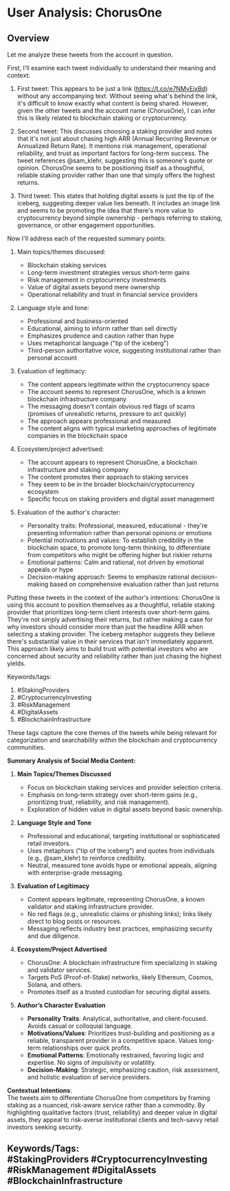 # User Analysis: ChorusOne

## Overview

<think>
Let me analyze these tweets from the account in question.

First, I'll examine each tweet individually to understand their meaning and context:

1. First tweet: This appears to be just a link (https://t.co/e7NMvEixBd) without any accompanying text. Without seeing what's behind the link, it's difficult to know exactly what content is being shared. However, given the other tweets and the account name (ChorusOne), I can infer this is likely related to blockchain staking or cryptocurrency.

2. Second tweet: This discusses choosing a staking provider and notes that it's not just about chasing high ARR (Annual Recurring Revenue or Annualized Return Rate). It mentions risk management, operational reliability, and trust as important factors for long-term success. The tweet references @sam_klehr, suggesting this is someone's quote or opinion. ChorusOne seems to be positioning itself as a thoughtful, reliable staking provider rather than one that simply offers the highest returns.

3. Third tweet: This states that holding digital assets is just the tip of the iceberg, suggesting deeper value lies beneath. It includes an image link and seems to be promoting the idea that there's more value to cryptocurrency beyond simple ownership - perhaps referring to staking, governance, or other engagement opportunities.

Now I'll address each of the requested summary points:

1. Main topics/themes discussed:
   - Blockchain staking services
   - Long-term investment strategies versus short-term gains
   - Risk management in cryptocurrency investments
   - Value of digital assets beyond mere ownership
   - Operational reliability and trust in financial service providers

2. Language style and tone:
   - Professional and business-oriented
   - Educational, aiming to inform rather than sell directly
   - Emphasizes prudence and caution rather than hype
   - Uses metaphorical language ("tip of the iceberg")
   - Third-person authoritative voice, suggesting institutional rather than personal account
   
3. Evaluation of legitimacy:
   - The content appears legitimate within the cryptocurrency space
   - The account seems to represent ChorusOne, which is a known blockchain infrastructure company
   - The messaging doesn't contain obvious red flags of scams (promises of unrealistic returns, pressure to act quickly)
   - The approach appears professional and measured
   - The content aligns with typical marketing approaches of legitimate companies in the blockchain space

4. Ecosystem/project advertised:
   - The account appears to represent ChorusOne, a blockchain infrastructure and staking company
   - The content promotes their approach to staking services
   - They seem to be in the broader blockchain/cryptocurrency ecosystem
   - Specific focus on staking providers and digital asset management

5. Evaluation of the author's character:
   - Personality traits: Professional, measured, educational - they're presenting information rather than personal opinions or emotions
   - Potential motivations and values: To establish credibility in the blockchain space, to promote long-term thinking, to differentiate from competitors who might be offering higher but riskier returns
   - Emotional patterns: Calm and rational, not driven by emotional appeals or hype
   - Decision-making approach: Seems to emphasize rational decision-making based on comprehensive evaluation rather than just returns

Putting these tweets in the context of the author's intentions:
ChorusOne is using this account to position themselves as a thoughtful, reliable staking provider that prioritizes long-term client interests over short-term gains. They're not simply advertising their returns, but rather making a case for why investors should consider more than just the headline ARR when selecting a staking provider. The iceberg metaphor suggests they believe there's substantial value in their services that isn't immediately apparent. This approach likely aims to build trust with potential investors who are concerned about security and reliability rather than just chasing the highest yields.

Keywords/tags:
1. #StakingProviders
2. #CryptocurrencyInvesting
3. #RiskManagement
4. #DigitalAssets
5. #BlockchainInfrastructure

These tags capture the core themes of the tweets while being relevant for categorization and searchability within the blockchain and cryptocurrency communities.
</think>

**Summary Analysis of Social Media Content:**

1. **Main Topics/Themes Discussed**  
   - Focus on blockchain staking services and provider selection criteria.  
   - Emphasis on long-term strategy over short-term gains (e.g., prioritizing trust, reliability, and risk management).  
   - Exploration of hidden value in digital assets beyond basic ownership.  

2. **Language Style and Tone**  
   - Professional and educational, targeting institutional or sophisticated retail investors.  
   - Uses metaphors ("tip of the iceberg") and quotes from individuals (e.g., @sam_klehr) to reinforce credibility.  
   - Neutral, measured tone avoids hype or emotional appeals, aligning with enterprise-grade messaging.  

3. **Evaluation of Legitimacy**  
   - Content appears legitimate, representing ChorusOne, a known validator and staking infrastructure provider.  
   - No red flags (e.g., unrealistic claims or phishing links); links likely direct to blog posts or resources.  
   - Messaging reflects industry best practices, emphasizing security and due diligence.  

4. **Ecosystem/Project Advertised**  
   - ChorusOne: A blockchain infrastructure firm specializing in staking and validator services.  
   - Targets PoS (Proof-of-Stake) networks, likely Ethereum, Cosmos, Solana, and others.  
   - Promotes itself as a trusted custodian for securing digital assets.  

5. **Author’s Character Evaluation**  
   - **Personality Traits**: Analytical, authoritative, and client-focused. Avoids casual or colloquial language.  
   - **Motivations/Values**: Prioritizes trust-building and positioning as a reliable, transparent provider in a competitive space. Values long-term relationships over quick profits.  
   - **Emotional Patterns**: Emotionally restrained, favoring logic and expertise. No signs of impulsivity or volatility.  
   - **Decision-Making**: Strategic, emphasizing caution, risk assessment, and holistic evaluation of service providers.  

**Contextual Intentions**:  
The tweets aim to differentiate ChorusOne from competitors by framing staking as a nuanced, risk-aware service rather than a commodity. By highlighting qualitative factors (trust, reliability) and deeper value in digital assets, they appeal to risk-averse institutional clients and tech-savvy retail investors seeking security.  

**Keywords/Tags**:  
#StakingProviders #CryptocurrencyInvesting #RiskManagement #DigitalAssets #BlockchainInfrastructure
---
